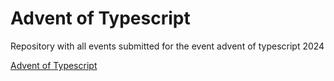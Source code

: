 # Advent of Typescript

Repository with all events submitted for the event advent of typescript 2024

[Advent of Typescript](https://www.adventofts.com/)
